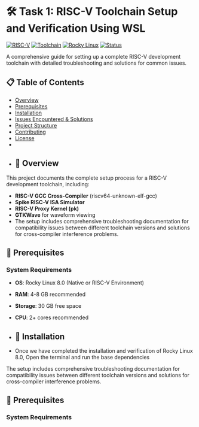 # 🛠️ Task 1: RISC-V Toolchain Setup and Verification Using WSL

[![RISC-V](https://img.shields.io/badge/Architecture-RISC--V-blue.svg)](https://riscv.org/)
[![Toolchain](https://img.shields.io/badge/Toolchain-RISC--V%20GCC-blueviolet.svg)]()
[![Rocky Linux](https://img.shields.io/badge/Platform-Rocky%20Linux-339966.svg)](https://rockylinux.org/)
[![Status](https://img.shields.io/badge/Status-✅%20Complete-success.svg)]()


A comprehensive guide for setting up a complete RISC-V development toolchain with detailed troubleshooting and solutions for common issues.
## 📋 Table of Contents

- [Overview](https://github.com/kevinshah2205/vsdRiscvSoc/blob/main/README.md#-overview)
- [Prerequisites](https://github.com/kevinshah2205/vsdRiscvSoc/blob/main/README.md#-prerequisites)
- [Installation](https://github.com/kevinshah2205/vsdRiscvSoc/blob/main/README.md#-installation)
- [Issues Encountered & Solutions](https://github.com/kevinshah2205/vsdRiscvSoc/blob/main/README.md#-issues-encountered--solutions)
- [Project Structure](https://github.com/kevinshah2205/vsdRiscvSoc/blob/main/README.md#-project-structure)
- [Contributing](#contributing)
- [License](#license)
-
- ## 🎯 Overview

This project documents the complete setup process for a RISC-V development toolchain, including:

- **RISC-V GCC Cross-Compiler** (riscv64-unknown-elf-gcc)
- **Spike RISC-V ISA Simulator** 
- **RISC-V Proxy Kernel (pk)**
- **GTKWave** for waveform viewing
- The setup includes comprehensive troubleshooting documentation for compatibility issues between different toolchain versions and solutions for cross-compiler interference problems.
## 🔧 Prerequisites

### System Requirements
- **OS**: Rocky Linux 8.0 (Native or RISC-V Environment)
- **RAM**: 4-8 GB recommended
- **Storage**: 30 GB free space
- **CPU**: 2+ cores recommended

- ## 🚀 Installation
- Once we have completed the installation and verification of Rocky Linux 8.0, Open the terminal and run the base dependencies


The setup includes comprehensive troubleshooting documentation for compatibility issues between different toolchain versions and solutions for cross-compiler interference problems.

## 🔧 Prerequisites

### System Requirements
